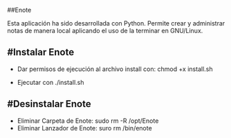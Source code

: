 ##Enote

Esta aplicación ha sido desarrollada con Python.
Permite crear y administrar notas de manera local aplicando el uso de la terminar en GNU/Linux.

#Instalar Enote
--------------

+ Dar permisos de ejecución al archivo install con: chmod +x install.sh

+ Ejecutar con ./install.sh



#Desinstalar Enote
-----------------

+ Eliminar Carpeta de Enote: sudo rm -R /opt/Enote
+ Eliminar Lanzador de Enote: suro rm /bin/enote
